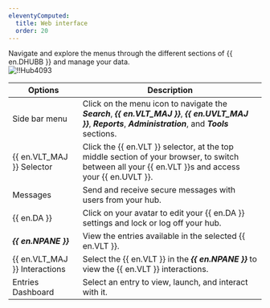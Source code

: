 ```yaml
---
eleventyComputed:
  title: Web interface
  order: 20
---
```

Navigate and explore the menus through the different sections of {{ en.DHUBB }} and manage your data.  
![!!Hub4093](https://webdevolutions.azureedge.net/docs/en/hub/Hub4093.png) 

| Options                 | Description                                                                                                        |
|-------------------------|--------------------------------------------------------------------------------------------------------------------|
| Side bar menu            | Click on the menu icon to navigate the ***Search***, ***{{ en.VLT_MAJ }}***, ***{{ en.UVLT_MAJ }}***, ***Reports***, ***Administration***, and ***Tools*** sections.  |
| {{ en.VLT_MAJ }} Selector    | Click the {{ en.VLT }} selector, at the top middle section of your browser, to switch between all your {{ en.VLT }}s and access your {{ en.UVLT }}.  |
| Messages                | Send and receive secure messages with users from your hub.                                                           |
| {{ en.DA }}              | Click on your avatar to edit your {{ en.DA }} settings and lock or log off your hub.                                 |
| ***{{ en.NPANE }}***       | View the entries available in the selected {{ en.VLT }}.                                                            |
| {{ en.VLT_MAJ }} Interactions | Select the {{ en.VLT }} in the ***{{ en.NPANE }}*** to view the {{ en.VLT }} interactions.                             |
| Entries Dashboard        | Select an entry to view, launch, and interact with it.                                                              |
